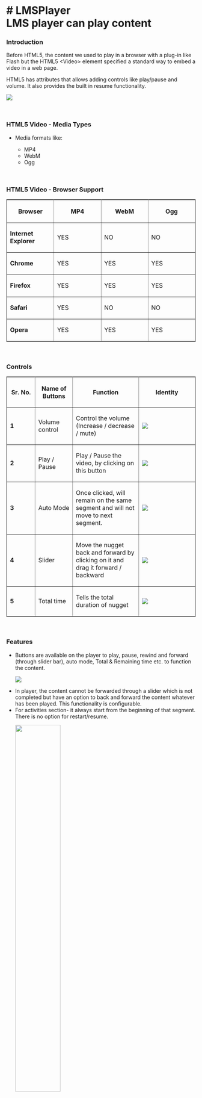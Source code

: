 <!DOCTYPE html>
<html lang="en">
	<head>
	</head>
	<body>
		<div class="container">
			<h1># LMSPlayer<br>LMS player can play content</h1>
			<h3>Introduction</h3>
			<p>Before HTML5, the content we used to play in a browser with a plug-in like Flash but the HTML5 &lt;Video&gt; element specified a standard way to embed a video in a web page.</p>
			<p>HTML5 has attributes that allows adding controls like play/pause and volume. It also provides the built in resume functionality.</p>
			<p><img src="images/html5-attributes.png"></p>
			<br>
			<h3>HTML5 Video - Media Types</h3>
			<ul>
				<li>Media formats like:</li>
				<ul>
					<li>MP4</li>
					<li>WebM</li>
					<li>Ogg</li>
				</ul>
			</ul>
			<p>&nbsp;</p>
			<h3>HTML5 Video - Browser Support</h3>
			<table width="100%" class="centre" frame="box" rules="all">
				<tbody>
					<tr>
						<th width="25%">
							<p><strong>Browser</strong></p>
						</th>
						<th width="25%">
							<p><strong>MP4</strong></p>
						</th>
						<th width="25%">
							<p><strong>WebM</strong></p>
						</th>
						<th width="25%">
							<p><strong>Ogg</strong></p>
						</th>
					</tr>
					<tr>
						<td width="25%">
							<p><strong>Internet Explorer</strong></p>
						</td>
						<td width="25%">
							<p>YES</p>
						</td>
						<td width="25%">
							<p>NO</p>
						</td>
						<td width="25%">
							<p>NO</p>
						</td>
					</tr>
					<tr>
						<td width="25%">
							<p><strong>Chrome</strong></p>
						</td>
						<td width="25%">
							<p>YES</p>
						</td>
						<td width="25%">
							<p>YES</p>
						</td>
						<td width="25%">
							<p>YES</p>
						</td>
					</tr>
					<tr>
						<td width="25%">
							<p><strong>Firefox</strong></p>
						</td>
						<td width="25%">
							<p>YES</p>
						</td>
						<td width="25%">
							<p>YES</p>
						</td>
						<td width="25%">
							<p>YES</p>
						</td>
					</tr>
					<tr>
						<td width="25%">
							<p><strong>Safari</strong></p>
						</td>
						<td width="25%">
							<p>YES</p>
						</td>
						<td width="25%">
							<p>NO</p>
						</td>
						<td width="25%">
							<p>NO</p>
						</td>
					</tr>
					<tr>
						<td width="25%">
							<p><strong>Opera</strong></p>
						</td>
						<td width="25%">
							<p>YES</p>
						</td>
						<td width="25%">
							<p>YES</p>
						</td>
						<td width="25%">
							<p>YES</p>
						</td>
					</tr>
				</tbody>
			</table>
			<p>&nbsp;</p>
			<h3>Controls</h3>
			<table width="100%" class="centre" frame="box" rules="all" s tyle="display:block;">
				<tbody>
					<tr>
						<th width="15%">
							<p><strong>Sr. No.</strong></p>
						</th>
						<th width="20%">
							<p><strong>Name of Buttons</strong></p>
						</th>
						<th width="35%">
							<p><strong>Function</strong></p>
						</th>
						<th width="30%">
							<p><strong>Identity</strong></p>
						</th>
					</tr>
					<tr>
						<td>
							<p><strong>1 </strong></p>
						</td>
						<td>
							<p>Volume control</p>
						</td>
						<td>
							<p>Control the volume (Increase / decrease / mute)</p>
						</td>
						<td><img src="images/vol.jpg"></td>
					</tr>
					<tr>
						<td>
							<p><strong>2</strong></p>
						</td>
						<td>
							<p>Play / Pause</p>
						</td>
						<td>
							<p>Play / Pause the video, by clicking on this button</p>
						</td>
						<td><img src="images/play.jpg"></td>
					</tr>
					<tr>
						<td>
							<p><strong>3 </strong></p>
						</td>
						<td>
							<p>Auto Mode</p>
						</td>
						<td>
							<p>Once clicked, will remain on the same segment and will not move to next segment.</p>
						</td>
						<td><img src="images/auto.jpg"></td>
					</tr>
					<tr>
						<td>
							<p><strong>4</strong></p>
						</td>
						<td>
							<p>Slider</p>
						</td>
						<td>
							<p>Move the nugget back and forward by clicking on it and drag it forward / backward</p>
						</td>
						<td wi dth="177"><img src="images/slider.jpg"></td>
					</tr>
					<tr>
						<td>
							<p><strong>5</strong></p>
						</td>
						<td>
							<p>Total time</p>
						</td>
						<td>
							<p>Tells the total duration of nugget</p>
						</td>
						<td><img src="images/time.jpg"></td>
					</tr>
				</tbody>
			</table>
			<p>&nbsp;</p>
			<h3>Features</h3>
			<ul>
				<li>Buttons are available on the player to play, pause, rewind and forward (through slider bar), auto mode, Total &amp; Remaining time etc. to function the content.
				<p><img src="images/controls.png"></p></li>
				<li>In player, the content cannot be forwarded through a slider which is not completed but have an option to back and forward the content whatever has been played. This functionality is configurable.</li>
				<li>For activities section- it always start from the beginning of that segment. There is no option for restart/resume.
				<p><img src="images/activity.png" width="50%"></p></li>
				<p>&nbsp;</p>
				<li>Activities that run in the player are like webpages/screens that are created using HTML5, CSS, Angular. These webpages contain functionalities like:
				<br><br>		
					<ol type="1">
						<li>User can select one answer for the asked question
						<p><img src="images/singletrue.png" width="50%"></p>
						</li>
						<p>&nbsp;</p>
						<li>User can select/deselect multiple answer for the asked question
						<p><img src="images/multians1.png" width="50%"></p>
						<p><img src="images/multians2.png" width="50%"></p>
						</li>
						<p>&nbsp;</p>
						<li>User also have options to move back or forward by clicking back/forward buttons inside the activity.</li>
						<li>Firework effect on selecting a correct option
						<p><img src="images/fireworks1.png" width="50%"></p>
						<p><img src="images/fireworks2.png" width="50%"></p>
						</li>
						<p>&nbsp;</p>
						<li>Shaking, Shuffling and Buzzer sound on selecting a wrong option.</li>
						<li>On answering a question correctly application automatically navigates to the next question in that activity (except for last question in the activity). At the last question of the activity aage badhein starts blinking after the user has answered the
							question correctly.</li>
						<li>A help button is placed to re-hear the audio.</li>
					</ol>
				</li>
				<li>Webpages/content screen is fully responsive i.e. it works on any screen resolution.
				<p><img src="images/responsive.png" width="50%"></p>
				</li>
				<li>Web pages can be viewed using many different devices: desktops, tablets, Web.</li>
				<li>Design, Color, Images are dynamic and can be changed as per requirement.<p>&nbsp;</p></li>
			</ul>
		</div>	
		<br>
		<div class="container">
			<h3>Creating New Content - for Activity Template</h3>
			<p><b>> Create a New Content Folder</b><br>- Initially you will get the folder structure as below:</p>			
			<p><img src="images/folderStructure.png"></p>
			<p>- Go to <b><i>sample_content</i></b> folder and create a <b>'public'</b> folder.</p>			
			<p><img src="images/publicFolder.png"></p>
			<p>- In public folder create a <b>New Folder</b>, e.g. create 'content1'.</p>			
			<p><img src="images/createFolder.png"></p>
			<p>
			- Create a <b>base.json</b> file inside <i>content1</i> folder. Internal structure of <i>base.json</i> looks as below – 
				<pre>
					{
						"autoplay": false,
						"contents": [
							"Q1",
							"Q2",
							"Q3"
						]
					}
				</pre>
			</p>
			<p><b>> Sequence of Question</b><br><blockquote>You will get questions in same sequence as it appears in 'base.json'. You can re-arrange the sequence of questions in 'base.json'.</blockquote></p>	<br>		
			<p><b>> Autoplay</b><br><blockquote>If autoplay (in 'base.json') is set to <b>true</b>, then the player will move on to the next activity after completion of the current playing activity. If autoplay is set to <b>false</b> then it will stay on the last question of the current playing activity.</blockquote></p><br>
			<p><b>> Contents</b><br>
			<blockquote>
				'contents' (in 'base.json') holds the list of all questions. In the above json file (base.json), there are three questions. Each question (Q1,Q2,Q3) represents their individual .json file such as <i>Q1.json</i>, <i>Q2.json</i>, <i>Q3.json</i>.<br>
				Sample structure of the json file will be as follows– 
				<pre>
				{
					"data": "Q1/Q1_data",
					"design": "Q1/Q1_design",
					"logic": "Q1/Q1_logic"
				}
				</pre>
			</blockquote></p><br>		
			<p><b>> Data</b><br>
			<blockquote>
				<b>'data'</b> points to a json file (<i>Q1_data.json</i>) which is inside the folder name <b>Q1</b>.<br>
				The file <b>Q1_data.json</b> consists of all the assets (Audio, Video, Images) required in a template. <br>The structure of <i>Q1_data.json</i> is shown below – 
				<pre>
	{
		"id": "Q001",
		"ques": {
			"text": "",
			"sound": "http://localhost:8080/tempfive/Q1.ogg",
			"imgsrc": "http://localhost:8080/tempfive/q1.png",
			"imgsrc_hover": "http://localhost:8080/tempfive/q1_hover.svg",
			"imgsrc_original": "http://localhost:8080/tempfive/q1.png"
		},
		"options": [{
				"id": "001",
				"custom_id": "0",
				"imgsrc": "http://localhost:8080/tempfive/q1_opt1.svg"
			},{
				"id": "002",
				"custom_id": "1",
				"imgsrc": "http://localhost:8080/tempfive/q1_opt2.svg"
			},{
				"id": "003",
				"custom_id": "2",
				"imgsrc": "http://localhost:8080/tempfive/q1_opt3.svg"
			}
		],
		"feedback": {
			"correct_ans_index": "2"
		}
	}
				</pre>
			</blockquote></p><br>
			<p><b>> Design</b><br>
			<blockquote>Here we put all the <b>Design</b> configuration to change the <i>look and feel</i> <b>dynamically</b>.</blockquote></p>
			<br>
			<p><b>> Logic</b><br>
				<blockquote>Here we put all the <b>Logic</b> configuration to change the <i>look and feel</i> <b>dynamically</b>.<br>The structure of <i>logic.json</i> looks as below:<br>
				<pre>
				{
					"type": 0
				}
				</pre>
				In the above code <b>"type"</b> represents the <i>type of template</i>. <br><br>For example :
				<table cellpadding="7" frame="box" rules="all" style="font-size:14px; text-align:center;">
					<tr>
						<th>Type</th>
						<th>Type value</th>
					</tr>
					<tr>
						<td>0</td>
						<td>video template</td>
					</tr>				
					<tr>
						<td>1</td>
						<td>sound  to image</td>
					</tr>				
					<tr>
						<td>2</td>
						<td>text to image</td>
					</tr>				
				</table>
				</blockquote>
			</p><br>
			<p></p>
			<br>
			<h3>> Template - Definition and Types</h3>
			<p>A Template is a set of predefined functionalities like <i>'Multiple choice questions'</i>, <i>'Arrange the sentence'</i> etc. All the templates have different functionalities as shown below–
			</p>
			<ul>
				<li><i>Video Template</i><blockquote>This type of template is to play the video. It can play video from a specified position. Volume can also be adjusted with the help of slider.</blockquote></li>
				<li><i>Sound to Image</i><blockquote>User listens to the audio and selects the (correct) answer from the given options.</blockquote></li>
				<li><i>Letter to Image</i><blockquote>A letter will be displayed and the user will have to identify the correct Word that begins with or contains that letter in the word.</blockquote></li>
				<li><i>Arrange the Word or Sentence</i><blockquote>User will be given a jumbled word or sentence and has to re-arrange these to create a meaningful sentence or word.
				</blockquote></li>
			</ul>
			<p>Finally, the structure of <b>"content1"</b> folder will appear as below:</p>
			<p><img src="images/contentJson.png"></p>
			<p>*The 'content1' folder setup completes here.</p>
			<br>
			<h3>Next Step - Start Node Server</h3>
			<blockquote>To start the Node Server, follow up to <i>'new player > sample_content'</i> folder and open the command prompt here (shift + right click and select '<i>open command window here</i>' from contextual menu) and start node by typing <b>run.bat</b> in the command prompt and press 'enter'.</blockquote>
			<br>
			<h3>Integration with Player</h3>
			<blockquote>Go to- <i>new player >  latest_player > src > assets > config</i><br>
			Here user will get <b>init.json</b></blockquote>
			<p><img src="images/integration.png"></p>
			<p>The structure and source of the <b>init.json</b> file is shown below:</p>
			<pre>
			{
				"environment": {
					"standalone": {
						"enabled": true,
						"data": "{\"homePath\": \"home\",\"forwardEnabled\": true,\"playerPreview\": <br>false,\"sessionId\":\"kdfjddfk43243kjfkj\",\"files\":[{\"startAt\": 0,\"segmentId\": 201,\"file\": \"<br>http://localhost:8080/content1/\"},{\"startAt\": 0,\"segmentId\": 202,\"file\": \"http://localhost:8080/content2/\"}]}"
					},
					
					"lms": {
						"enabled": false
					}
				}
			}
			</pre>
			<p>>In <i>init.json</i> file, if player is running in LMS then <i>'LMS Enabled'</i> option is true, else <i>'Standalone Enabled'</i> is true.</p>

			
			<ul>
				<li>Files <br><blockquote>In <i>init.json</i>, <b>'files'</b> shows list of all content folders.</blockquote></li>
				<li>startAt <br><blockquote>This shows the 'Time' in milliseconds, which specifies the begining time of the video. For example if you provide startAt value to 1000, then it will start video from 1 second.</blockquote></li>
				<li>Sequence of Templates <br><blockquote>You can specify the <i>sequence</i> of templates by re-arranging in init.json. In above json file first you will get template 1 and then template 2.</blockquote></li>
			</ul>
			<p>The content is now integrated with latest player, it's time to start the player by going to folder <i>new player > latest_player</i> and open command prompt from that location (shift + right click and select '<i>open command window here</i>' from contextual menu).<br>
				- Type <b>run.bat</b> in the command prompt and press 'enter'.<br>
				- Latest player will run on port no 4200. <br>
				- Hence, enter url <b>localhost:4200</b> in browser to view the content.
			</p>
			<br>
		</div>
	</body>
</html>